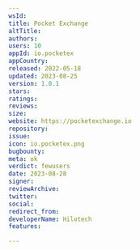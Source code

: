 ```yaml
---
wsId: 
title: Pocket Exchange
altTitle: 
authors: 
users: 10
appId: io.pocketex
appCountry: 
released: 2022-05-18
updated: 2023-08-25
version: 1.0.1
stars: 
ratings: 
reviews: 
size: 
website: https://pocketexchange.io
repository: 
issue: 
icon: io.pocketex.png
bugbounty: 
meta: ok
verdict: fewusers
date: 2023-08-28
signer: 
reviewArchive: 
twitter: 
social: 
redirect_from: 
developerName: Hilotech
features: 

---
```


